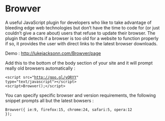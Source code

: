 Browver
=======

A useful JavaScript plugin for developers who like to take advantage of bleeding edge web technologies but don’t have the time to code for (or just couldn’t give a care about) users that refuse to update their browser. The plugin that detects if a browser is too old for a website to function properly if so, it provides the user with direct links to the latest browser downloads.

Demo : http://lukejacksonn.com/Browver/page


Add this to the bottom of the body section of your site and it will prompt really old browsers automatically :

<code>&lt;script src="http://goo.gl/yQRYY" type="text/javascript">&lt;/script></code><br>
<code>&lt;script>Browver();&lt;/script></code>


You can specify specific browser and version requirements, the following snippet prompts all but the latest bowsers :

<code>Browver({ ie:9, firefox:15, chrome:24, safari:5, opera:12 });</code>

